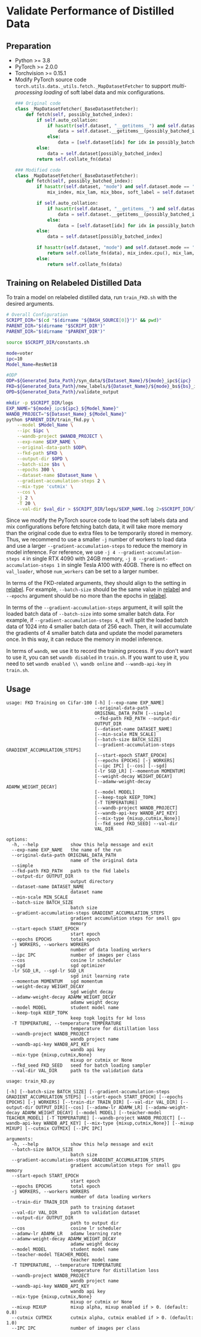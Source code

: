 # Validate Performance of Distilled Data

## Preparation

- Python >= 3.8
- PyTorch >= 2.0.0
- Torchvision >= 0.15.1
- Modify PyTorch source code `torch.utils.data._utils.fetch._MapDatasetFetcher` to support *multi-processing loading* of soft label data and mix configurations.
  ```python
  ### Original code
  class _MapDatasetFetcher(_BaseDatasetFetcher):
      def fetch(self, possibly_batched_index):
          if self.auto_collation:
              if hasattr(self.dataset, "__getitems__") and self.dataset.__getitems__:
                  data = self.dataset.__getitems__(possibly_batched_index)
              else:
                  data = [self.dataset[idx] for idx in possibly_batched_index]
          else:
              data = self.dataset[possibly_batched_index]
          return self.collate_fn(data)

  ### Modified code
  class _MapDatasetFetcher(_BaseDatasetFetcher):
      def fetch(self, possibly_batched_index):
          if hasattr(self.dataset, "mode") and self.dataset.mode == 'fkd_load':
              mix_index, mix_lam, mix_bbox, soft_label = self.dataset.load_batch_config(possibly_batched_index[0])

          if self.auto_collation:
              if hasattr(self.dataset, "__getitems__") and self.dataset.__getitems__:
                  data = self.dataset.__getitems__(possibly_batched_index)
              else:
                  data = [self.dataset[idx] for idx in possibly_batched_index]
          else:
              data = self.dataset[possibly_batched_index]

          if hasattr(self.dataset, "mode") and self.dataset.mode == 'fkd_load':
              return self.collate_fn(data), mix_index.cpu(), mix_lam, mix_bbox, soft_label.cpu()
          else:
              return self.collate_fn(data)
  ```

## Training on Relabeled Distilled Data

To train a model on relabeled distilled data, run `train_FKD.sh` with the desired arguments.

```sh
# Overall Configuration
SCRIPT_DIR="$(cd "$(dirname "${BASH_SOURCE[0]}")" && pwd)"
PARENT_DIR="$(dirname "$SCRIPT_DIR")"
PARENT_DIR="$(dirname "$PARENT_DIR")"

source $SCRIPT_DIR/constants.sh

mode=voter
ipc=10
Model_Name=ResNet18

#ODP
ODP=${Generated_Data_Path}/syn_data/${Dataset_Name}/${mode}_ipc${ipc}
FKD=${Generated_Data_Path}/new_labels/${Dataset_Name}/${mode}_bs${bs}_ipc${ipc}
OPD=${Generated_Data_Path}/validate_output

mkdir -p $SCRIPT_DIR/logs
EXP_NAME="${mode}_ipc${ipc}_${Model_Name}"
WANDB_PROJECT="${Dataset_Name}_${Model_Name}"
python $PARENT_DIR/train_fkd.py \
    --model $Model_Name \
    --ipc $ipc \
    --wandb-project $WANDB_PROJECT \
    --exp-name $EXP_NAME \
    --original-data-path $ODP\
    --fkd-path $FKD \
    --output-dir $OPD \
    --batch-size $bs \
    --epochs 300 \
    --dataset-name $Dataset_Name \
    --gradient-accumulation-steps 2 \
    --mix-type 'cutmix' \
    --cos \
    -j 2 \
    -T 20 \
    --val-dir $val_dir > $SCRIPT_DIR/logs/$EXP_NAME.log 2>$SCRIPT_DIR/logs/$EXP_NAME.error
```

Since we modify the PyTorch source code to load the soft labels data and mix configurations before fetching batch data, it will take more memory than the original code due to extra files to be temporarily stored in memory. Thus, we recommend to use a smaller `-j` number of workers to load data and use a larger `--gradient-accumulation-steps` to reduce the memory in model inference. For reference, we use `-j 4 --gradient-accumulation-steps 4` in single RTX 4090 with 24GB memory, `-j 8 --gradient-accumulation-steps 1` in single Tesla A100 with 40GB. There is no effect on `val_loader`, whose `num_workers` can be set to a larger number.

In terms of the FKD-related arguments, they should align to the setting in [relabel](../relabel). For example, `--batch-size` should be the same value in [relabel](../relabel) and `--epochs` argument should be no more than the epochs in [relabel](../relabel).

In terms of the `--gradient-accumulation-steps` argument, it will split the loaded batch data of `--batch-size` into some smaller batch data. For example, if `--gradient-accumulation-steps 4`, it will split the loaded batch data of 1024 into 4 smaller batch data of 256 each. Then, it will accumulate the gradients of 4 smaller batch data and update the model parameters once. In this way, it can reduce the memory in model inference.

In terms of `wandb`, we use it to record the training process. If you don't want to use it, you can set `wandb disabled` in `train.sh`. If you want to use it, you need to set `wandb enabled \\ wandb online` and `--wandb-api-key` in `train.sh`.


## Usage

```
usage: FKD Training on Cifar-100 [-h] [--exp-name EXP_NAME]
                                 --original-data-path
                                 ORIGINAL_DATA_PATH [--simple]
                                 --fkd-path FKD_PATH --output-dir
                                 OUTPUT_DIR
                                 [--dataset-name DATASET_NAME]
                                 [--min-scale MIN_SCALE]
                                 [--batch-size BATCH_SIZE]
                                 [--gradient-accumulation-steps GRADIENT_ACCUMULATION_STEPS]
                                 [--start-epoch START_EPOCH]
                                 [--epochs EPOCHS] [-j WORKERS]
                                 [--ipc IPC] [--cos] [--sgd]
                                 [-lr SGD_LR] [--momentum MOMENTUM]
                                 [--weight-decay WEIGHT_DECAY]
                                 [--adamw-weight-decay ADAMW_WEIGHT_DECAY]
                                 [--model MODEL]
                                 [--keep-topk KEEP_TOPK]
                                 [-T TEMPERATURE]
                                 [--wandb-project WANDB_PROJECT]
                                 [--wandb-api-key WANDB_API_KEY]
                                 [--mix-type {mixup,cutmix,None}]
                                 [--fkd_seed FKD_SEED] --val-dir
                                 VAL_DIR

options:
  -h, --help            show this help message and exit
  --exp-name EXP_NAME   the name of the run
  --original-data-path ORIGINAL_DATA_PATH
                        name of the original data
  --simple
  --fkd-path FKD_PATH   path to the fkd labels
  --output-dir OUTPUT_DIR
                        output directory
  --dataset-name DATASET_NAME
                        dataset name
  --min-scale MIN_SCALE
  --batch-size BATCH_SIZE
                        batch size
  --gradient-accumulation-steps GRADIENT_ACCUMULATION_STEPS
                        gradient accumulation steps for small gpu
                        memory
  --start-epoch START_EPOCH
                        start epoch
  --epochs EPOCHS       total epoch
  -j WORKERS, --workers WORKERS
                        number of data loading workers
  --ipc IPC             number of images per class
  --cos                 cosine lr scheduler
  --sgd                 sgd optimizer
  -lr SGD_LR, --sgd-lr SGD_LR
                        sgd init learning rate
  --momentum MOMENTUM   sgd momentum
  --weight-decay WEIGHT_DECAY
                        sgd weight decay
  --adamw-weight-decay ADAMW_WEIGHT_DECAY
                        adamw weight decay
  --model MODEL         student model name
  --keep-topk KEEP_TOPK
                        keep topk logits for kd loss
  -T TEMPERATURE, --temperature TEMPERATURE
                        temperature for distillation loss
  --wandb-project WANDB_PROJECT
                        wandb project name
  --wandb-api-key WANDB_API_KEY
                        wandb api key
  --mix-type {mixup,cutmix,None}
                        mixup or cutmix or None
  --fkd_seed FKD_SEED   seed for batch loading sampler
  --val-dir VAL_DIR     path to the validation data
```


```
usage: train_KD.py

[-h] [--batch-size BATCH_SIZE] [--gradient-accumulation-steps GRADIENT_ACCUMULATION_STEPS] [--start-epoch START_EPOCH] [--epochs EPOCHS] [-j WORKERS] [--train-dir TRAIN_DIR] [--val-dir VAL_DIR] [--output-dir OUTPUT_DIR][--cos] [--adamw-lr ADAMW_LR] [--adamw-weight-decay ADAMW_WEIGHT_DECAY] [--model MODEL] [--teacher-model TEACHER_MODEL] [-T TEMPERATURE] [--wandb-project WANDB_PROJECT] [--wandb-api-key WANDB_API_KEY] [--mix-type {mixup,cutmix,None}] [--mixup MIXUP] [--cutmix CUTMIX] [--IPC IPC]

arguments:
  -h, --help            show this help message and exit
  --batch-size BATCH_SIZE
                        batch size
  --gradient-accumulation-steps GRADIENT_ACCUMULATION_STEPS
                        gradient accumulation steps for small gpu memory
  --start-epoch START_EPOCH
                        start epoch
  --epochs EPOCHS       total epoch
  -j WORKERS, --workers WORKERS
                        number of data loading workers
  --train-dir TRAIN_DIR
                        path to training dataset
  --val-dir VAL_DIR     path to validation dataset
  --output-dir OUTPUT_DIR
                        path to output dir
  --cos                 cosine lr scheduler
  --adamw-lr ADAMW_LR   adamw learning rate
  --adamw-weight-decay ADAMW_WEIGHT_DECAY
                        adamw weight decay
  --model MODEL         student model name
  --teacher-model TEACHER_MODEL
                        teacher model name
  -T TEMPERATURE, --temperature TEMPERATURE
                        temperature for distillation loss
  --wandb-project WANDB_PROJECT
                        wandb project name
  --wandb-api-key WANDB_API_KEY
                        wandb api key
  --mix-type {mixup,cutmix,None}
                        mixup or cutmix or None
  --mixup MIXUP         mixup alpha, mixup enabled if > 0. (default: 0.8)
  --cutmix CUTMIX       cutmix alpha, cutmix enabled if > 0. (default: 1.0)
  --IPC IPC             number of images per class
```